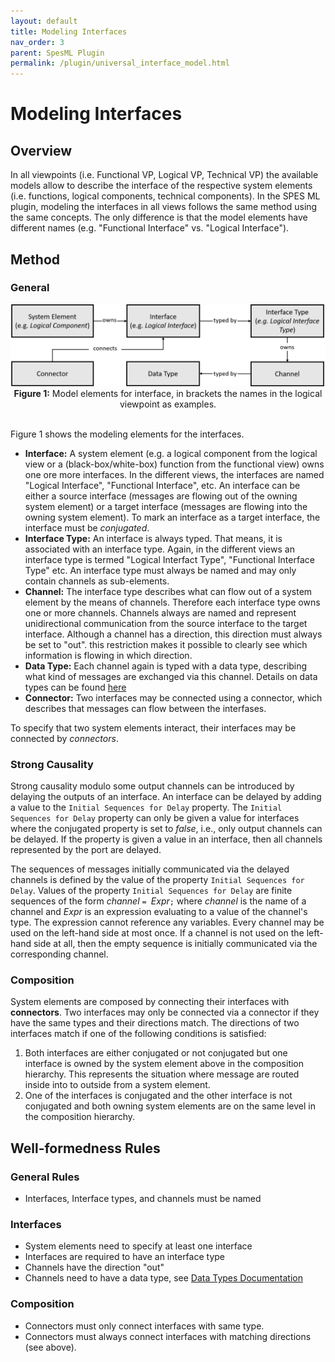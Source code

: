 ```yaml
---
layout: default
title: Modeling Interfaces
nav_order: 3
parent: SpesML Plugin
permalink: /plugin/universal_interface_model.html
---
```


# Modeling Interfaces

## Overview
In all viewpoints (i.e. Functional VP, Logical VP, Technical VP) the available models allow to describe the interface of the respective system elements (i.e. functions, logical components, technical components).  In the SPES ML plugin, modeling the interfaces in all views follows the same method using the same concepts. The only difference is that the model elements have different names (e.g. "Functional Interface" vs. "Logical Interface").

## Method
### General
<div align="center">
<img src="../3_Plugin/images/universal_interface_model/spes_interface_model.png">
<br><b>Figure 1:</b> 
Model elements for interface, in brackets the names in the logical viewpoint as examples.
</div><br>

Figure 1 shows the modeling elements for the interfaces. 

* **Interface:** A system element (e.g. a logical component from the logical view or a (black-box/white-box) function from the functional view) owns one ore more interfaces. In the different views, the interfaces are named "Logical Interface", "Functional Interface", etc. An interface can be either a source interface (messages are flowing out of the owning system element) or a target interface (messages are flowing into the owning system element). To mark an interface as a target interface, the interface must be *conjugated*. 
* **Interface Type:** An interface is always typed. That means, it is associated with an interface type. Again, in the different views an interface type is termed "Logical Interfact Type", "Functional Interface Type" etc. An interface type must always be named and may only contain channels as sub-elements.
* **Channel:** The interface type describes what can flow out of a system element by the means of channels. Therefore each interface type owns one or more channels. Channels always are named and represent unidirectional communication from the source interface to the target interface. Although a channel has a direction, this direction must always be set to "out". this restriction makes it possible to clearly see which information is flowing in which direction.
* **Data Type:** Each channel again is typed with a data type, describing what kind of messages are exchanged via this channel. Details on data types can be found [here](https://spesml.github.io/plugin/data_types.html)
* **Connector:** Two interfaces may be connected using a connector, which describes that messages can flow between the interfases.

To specify that two system elements interact, their interfaces may be connected by *connectors*.

### Strong Causality
Strong causality modulo some output channels can be introduced by delaying the outputs of an interface. An interface can be delayed by
adding a value to the ```Initial Sequences for Delay``` property.  The ```Initial Sequences for
Delay``` property can only be given a value for interfaces where the conjugated
property is set to _false_, i.e., only output channels can be delayed. If the
property is given a value in an interface, then all channels represented by the port
are delayed. 

The sequences of messages initially communicated via the delayed channels is
defined by the value of the property ```Initial Sequences for Delay```. Values
of the property ```Initial Sequences for Delay``` are finite sequences of the
form _channel_ ```= ```_Expr_```;``` where _channel_ is the name of a channel and _Expr_ is an expression
evaluating to a value of the channel's type. The expression cannot
reference any variables. Every channel may be used on the left-hand side
at most once. If a channel is not used on the left-hand side at all, then
the empty sequence is initially communicated via the corresponding channel.  

### Composition
System elements are composed by connecting their interfaces with **connectors**. 
Two interfaces may only be connected via a connector if they have the same types and their directions match.
The directions of two interfaces match if one of the following conditions is satisfied:
1. Both interfaces are either conjugated or not conjugated but one interface is owned by the system element above in the composition hierarchy. This represents the situation where message are routed inside into to outside from a system element. 
2. One of the interfaces is conjugated and the other interface is not conjugated and both owning system elements are on the same level in the composition hierarchy.



## Well-formedness Rules

### General Rules 
* Interfaces, Interface types, and channels must be named

### Interfaces
* System elements need to specify at least one interface
* Interfaces are required to have an interface type
* Channels have the direction "out"
* Channels need to have a data type, see [Data Types Documentation](https://spesml.github.io/plugin/data_types.html)

### Composition
* Connectors must only connect interfaces with same type.
* Connectors must always connect interfaces with matching directions (see above).

